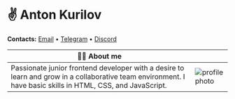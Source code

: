 # ✌️ Anton Kurilov

**Contacts:** [Email](mailto:me@kurilov.site) • [Telegram](https://anton0kurilov.t.me) • [Discord](https://discord.com/users/937273259777474620)

| 🙍‍♂️ About me                                                                                                                                                 |                                                            |
| ----------------------------------------------------------------------------------------------------------------------------------------------------------- | ---------------------------------------------------------- |
| Passionate junior frontend developer with a desire to learn and grow in a collaborative team environment. I have basic skills in HTML, CSS, and JavaScript. | ![profile photo](https://kurilov.site/photo.fd955ad2.jpeg) |
